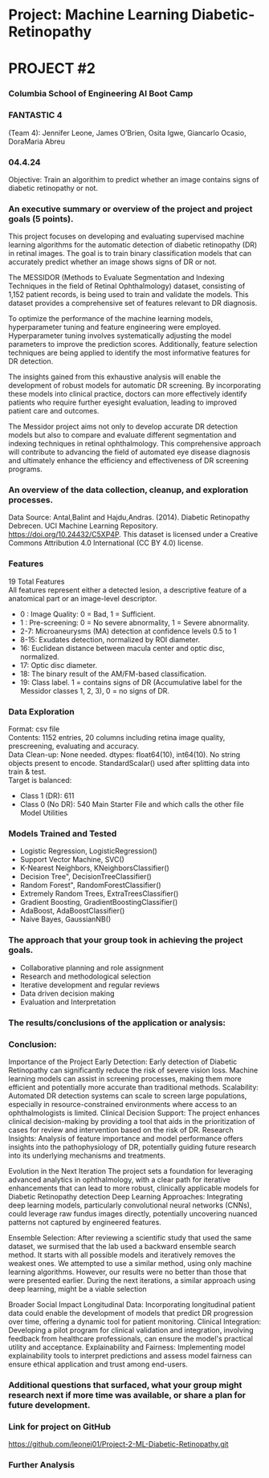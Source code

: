 # Project: Machine Learning Diabetic-Retinopathy

# PROJECT #2

### Columbia School of Engineering AI Boot Camp

### FANTASTIC 4
(Team 4): 
Jennifer Leone, 
James O’Brien, 
Osita Igwe, 
Giancarlo Ocasio, 
DoraMaria Abreu

### 04.4.24

Objective: Train an algorithim to predict whether an image contains signs of diabetic retinopathy or not.

### An executive summary or overview of the project and project goals (5 points).

This project focuses on developing and evaluating supervised machine learning algorithms for the automatic detection of diabetic retinopathy (DR) in retinal images. The goal is to train binary classification models that can accurately predict whether an image shows signs of DR or not.

The MESSIDOR (Methods to Evaluate Segmentation and Indexing Techniques in the field of Retinal Ophthalmology) dataset, consisting of 1,152 patient records, is being used to train and validate the models. This dataset provides a comprehensive set of features relevant to DR diagnosis.

To optimize the performance of the machine learning models, hyperparameter tuning and feature engineering were employed. Hyperparameter tuning involves systematically adjusting the model parameters to improve the prediction scores. Additionally, feature selection techniques are being applied to identify the most informative features for DR detection.

The insights gained from this exhaustive analysis will enable the development of robust models for automatic DR screening. By incorporating these models into clinical practice, doctors can more effectively identify patients who require further eyesight evaluation, leading to improved patient care and outcomes.

The Messidor project aims not only to develop accurate DR detection models but also to compare and evaluate different segmentation and indexing techniques in retinal ophthalmology. This comprehensive approach will contribute to advancing the field of automated eye disease diagnosis and ultimately enhance the efficiency and effectiveness of DR screening programs.

### An overview of the data collection, cleanup, and exploration processes. 

Data Source: Antal,Balint and Hajdu,Andras. (2014). Diabetic Retinopathy Debrecen. UCI Machine Learning Repository. https://doi.org/10.24432/C5XP4P.
This dataset is licensed under a Creative Commons Attribution 4.0 International (CC BY 4.0) license.


### Features
19 Total Features  
All features represent either a detected lesion, a descriptive feature of a anatomical part or an image-level descriptor. 
                            
- 0 :   Image Quality: 0 = Bad, 1 = Sufficient.
- 1 :   Pre-screening: 0 = No severe abnormality, 1 = Severe abnormality. 
- 2-7:  Microaneurysms (MA) detection at confidence levels 0.5 to 1
- 8-15: Exudates detection, normalized by ROI diameter.
- 16:   Euclidean distance between macula center and optic disc, normalized.
- 17:   Optic disc diameter.
- 18:   The binary result of the AM/FM-based classification. 
- 19:   Class label. 1 = contains signs of DR (Accumulative label for the Messidor classes 1, 2, 3), 0 = no signs of DR.

### Data Exploration

Format: csv file  
Contents: 1152 entries, 20 columns including retina image quality, prescreening, evaluating and accuracy.  
Data Clean-up: None needed. dtypes: float64(10), int64(10). No string objects present to encode. StandardScalar() used after splitting data into train & test.  
Target is balanced:   
- Class 1 (DR): 611 
- Class 0 (No DR): 540
Main Starter File and which calls the other file Model Utilities  

### Models Trained and Tested

* Logistic Regression, LogisticRegression()
* Support Vector Machine, SVC()
* K-Nearest Neighbors, KNeighborsClassifier()
* Decision Tree", DecisionTreeClassifier()
* Random Forest", RandomForestClassifier()
* Extremely Random Trees, ExtraTreesClassifier()
* Gradient Boosting, GradientBoostingClassifier()
* AdaBoost, AdaBoostClassifier()
* Naive Bayes, GaussianNB()  


### The approach that your group took in achieving the project goals.

- Collaborative planning and role assignment
- Research and methodological selection
- Iterative development and regular reviews
- Data driven decision making
- Evaluation and Interpretation


### The results/conclusions of the application or analysis:


### Conclusion:


Importance of the Project
Early Detection: Early detection of Diabetic Retinopathy can significantly reduce the risk of severe vision loss. Machine learning models can assist in screening processes, making them more efficient and potentially more accurate than traditional methods.
Scalability: Automated DR detection systems can scale to screen large populations, especially in resource-constrained environments where access to an ophthalmologists is limited.
Clinical Decision Support: The project enhances clinical decision-making by providing a tool that aids in the prioritization of cases for review and intervention based on the risk of DR.
Research Insights: Analysis of feature importance and model performance offers insights into the pathophysiology of DR, potentially guiding future research into its underlying mechanisms and treatments.


Evolution in the Next Iteration
The project sets a foundation for leveraging advanced analytics in ophthalmology, with a clear path for iterative enhancements that can lead to more robust, clinically applicable models for Diabetic Retinopathy detection
Deep Learning Approaches: Integrating deep learning models, particularly convolutional neural networks (CNNs), could leverage raw fundus images directly, potentially uncovering nuanced patterns not captured by engineered features.


Ensemble Selection: After reviewing a scientific study that used the same dataset, we surmised that the lab used a backward ensemble search method.  It starts with all possible models and iteratively removes the weakest ones. We attempted to use a similar method, using only machine learning algorithms. However, our results were no better than those that were presented earlier. During the  next iterations, a similar approach using deep learning, might be a viable selection

Broader Social Impact
Longitudinal Data: Incorporating longitudinal patient data could enable the development of models that predict DR progression over time, offering a dynamic tool for patient monitoring.
Clinical Integration: Developing a pilot program for clinical validation and integration, involving feedback from healthcare professionals, can ensure the model's practical utility and acceptance.
Explainability and Fairness: Implementing model explainability tools to interpret predictions and assess model fairness can ensure ethical application and trust among end-users.


### Additional questions that surfaced, what your group might research next if more time was available, or share a plan for future development.

### Link for project on GitHub
https://github.com/leonej01/Project-2-ML-Diabetic-Retinopathy.git


### Further Analysis
